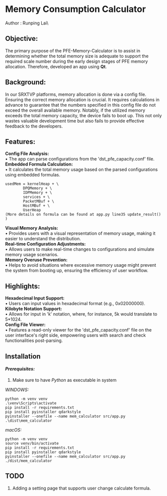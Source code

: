 # Memory Consumption Calculator
Author : Runping Lai\

## Objective:
The primary purpose of the PFE-Memory-Calculator is to assist in determining whether the total memory size is adequate to support the required scale number during the early design stages of PFE memory allocation. Therefore, developed an app using **Qt**.

## Background:
In our SRXTVP platforms, memory allocation is done via a config file. Ensuring the correct memory allocation is crucial. It requires calculations in advance to guarantee that the numbers specified in this config file do not exceed the overall available memory. Notably, if the utilized memory exceeds the total memory capacity, the device fails to boot up. This not only wastes valuable development time but also fails to provide effective feedback to the developers.


## Features:

**Config File Analysis:**\
•	The app can parse configurations from the 'dst_pfe_capacity.conf' file.
**Embedded Formula Calculation:**\
•	It calculates the total memory usage based on the parsed configurations using embedded formulas.
```
usedMem = kernelHeap + \
        DPQMemory + \
        IDPMemory + \
        services + \
        PacketMBuf + \
        HostMBuf + \
        UserHeap
(More details on formula can be found at app.py line35 update_result() )
```
**Visual Memory Analysis:**\
•	Provides users with a visual representation of memory usage, making it easier to understand the distribution.\
**Real-time Configuration Adjustments:**\
•	Allows users to make real-time changes to configurations and simulate memory usage scenarios.\
**Memory Overuse Prevention:**\
•	Helps to avoid situations where excessive memory usage might prevent the system from booting up, ensuring the efficiency of user workflow.

## Highlights:

**Hexadecimal Input Support:**\
•	Users can input values in hexadecimal format (e.g., 0x02000000).\
**Kilobyte Notation Support:**\
•	Allows for input in 'k' notation, where, for instance, 5k would translate to 5*1024.\
**Config File Viewer:**\
•	Features a read-only viewer for the 'dst_pfe_capacity.conf' file on the user interface's right side, empowering users with search and check functionalities post-parsing.



## Installation

#### *Prerequisites:*
1. Make sure to have *Python* as executable in system

*WINDOWS:*
```
python -m venv venv
.\venv\Scripts\activate
pip install -r requirements.txt
pip install pyinstaller qdarkstyle
pyinstaller --onefile --name mem_calculator src/app.py
.\dist\mem_calculator
```

*macOS:*
```
python -m venv venv
source venv/bin/activate
pip install -r requirements.txt
pip install pyinstaller qdarkstyle
pyinstaller --onefile --name mem_calculator src/app.py
./dist/mem_calculator
```

## TODO
1. Adding a setting page that supports user change calculate formula.

